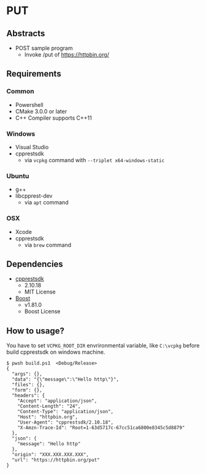 # PUT

## Abstracts

* POST sample program
  * Invoke /put of https://httpbin.org/

## Requirements

### Common

* Powershell
* CMake 3.0.0 or later
* C++ Compiler supports C++11

### Windows

* Visual Studio
* cpprestsdk
  * via `vcpkg` command with `--triplet x64-windows-static`

### Ubuntu

* g++
* libcpprest-dev
  * via `apt` command

### OSX

* Xcode
* cpprestsdk
  * via `brew` command

## Dependencies

* [cpprestsdk](https://github.com/microsoft/cpprestsdk)
  * 2.10.18
  * MIT License
* [Boost](https://www.boost.org/)
  * v1.81.0
  * Boost License

## How to usage?

You have to set `VCPKG_ROOT_DIR` envrironmental variable, like `C:\vcpkg` before build cpprestsdk on windows machine.

````shell
$ pwsh build.ps1  <Debug/Release>
{
  "args": {},
  "data": "{\"message\":\"Hello http\"}",
  "files": {},
  "form": {},
  "headers": {
    "Accept": "application/json",
    "Content-Length": "24",
    "Content-Type": "application/json",
    "Host": "httpbin.org",
    "User-Agent": "cpprestsdk/2.10.18",
    "X-Amzn-Trace-Id": "Root=1-63d5717c-67cc51ca6800e8345c5d8879"
  },
  "json": {
    "message": "Hello http"
  },
  "origin": "XXX.XXX.XXX.XXX",
  "url": "https://httpbin.org/put"
}
````
